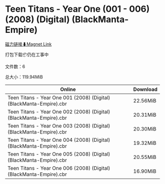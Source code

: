 # Teen Titans - Year One (001 - 006) (2008) (Digital) (BlackManta-Empire)

[磁力链接⬇Magnet Link](magnet:?xt=urn:btih:1e470a8c7c81a729fa11325b77563320087fdbce&dn=Teen%20Titans%20-%20Year%20One%20%28001%20-%20006%29%20%282008%29%20%28Digital%29%20%28BlackManta-Empire%29)

打包下载📦仍在工事中

文件数：6

总大小：119.94MiB

Online | Download
--- | ---
Teen Titans - Year One 001 (2008) (Digital) (BlackManta-Empire).cbr | 22.56MiB
Teen Titans - Year One 002 (2008) (Digital) (BlackManta-Empire).cbr | 20.31MiB
Teen Titans - Year One 003 (2008) (Digital) (BlackManta-Empire).cbr | 20.30MiB
Teen Titans - Year One 004 (2008) (Digital) (BlackManta-Empire).cbr | 19.32MiB
Teen Titans - Year One 005 (2008) (Digital) (BlackManta-Empire).cbr | 20.55MiB
Teen Titans - Year One 006 (2008) (Digital) (BlackManta-Empire).cbr | 16.90MiB